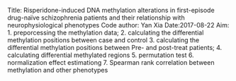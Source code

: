 Title: Risperidone-induced DNA methylation alterations in first-episode drug-naïve schizophrenia patients and their relationship with neurophysiological phenotypes
Code author: Yan Xia
Date:2017-08-22
Aim: 1. preporcessing the methylation data;
     2. calculating the differential methylation positions between case and control
     3. calculating the differential methylation positions between Pre- and post-treat patients;
     4. calculating differential methylated regions
     5. permutation test
     6. normalization effect estimationg
     7. Spearman rank correlation between methylation and other phenotypes
